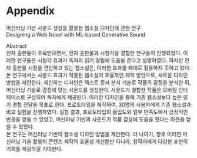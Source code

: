 # Appendix
머신러닝 기반 사운드 생성을 활용한 웹소설 디자인에 관한 연구  
Designing a Web Novel with ML-based Generative Sound

Abstract  
전자 출판물이 주목받으면서, 전자 출판물과 시청각을 결합한 연구들이 진행되었다. 이러한 연구들은 시청각 효과가 독자의 읽기 경험에 도움을 준다고 설명하였다. 하지만 전자 출판물 시장을 견인하고 있는 웹소설은, 이러한 효과를 제대로 활용하지 못하고 있다.  
  본 연구에서는 사운드 효과가 적용된 웹소설의 효율적인 제작 방안으로, 새로운 디자인 방법을 제안한다. 제안하는 디자인은 텍스트 정서 분석 기술로 작품의 감정을 분석한 뒤, 머신러닝 기술로 감정에 맞는 사운드를 생성한다. 사운드가 결합한 작품은 모바일 인터페이스로 구성되어 독자에게 제공된다. 이러한 디자인을 통해 기존 웹소설보다 높은 읽기 경험 전달을 목표로 한다. 프로토타입을 제작하여, 30명의 사용자에게 기존 웹소설과 비교 실험을 진행하였다. 실험 결과, 프로토타입의 몰입도와 일부 만족도에서 긍정적인 반응을 얻을 수 있었고, 머신러닝 기반의 사운드가 작품 감상에 도움을 줬다는 의견을 얻을 수 있었다.  
  본 연구는 머신러닝 기반의 웹소설 디자인 방법을 제안한다. 더 나아가, 향후 이러한 머신러닝 기술 활용이 콘텐츠 제작의 효율성 개선뿐만 아니라, 창작자에게 다양한 표현의 기회를 제공하길 기대한다.  
